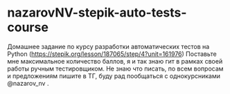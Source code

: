 # nazarovNV-stepik-auto-tests-course
Домашнее задание по курсу разработки автоматических тестов на Python (https://stepik.org/lesson/187065/step/4?unit=161976)
Поставьте мне максимальное количество баллов, я и так знаю гит в рамках своей работы ручным тестировщиком. Не знаю что писать, по всем вопросам и предложениям пишите в ТГ, буду рад пообщаться с однокурсниками @nazarov_nv .
